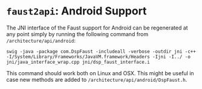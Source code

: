 # `faust2api`: Android Support

The JNI interface of the Faust support for Android can be regenerated at any point simply by running the following command from `/architecture/api/android`:

```
swig -java -package com.DspFaust -includeall -verbose -outdir jni -c++ -I/System/Library/Frameworks/JavaVM.framework/Headers -Ijni -I../ -o jni/java_interface_wrap.cpp jni/dsp_faust_interface.i
```

This command should work both on Linux and OSX. This might be useful in case new methods are added to `/architecture/api/android/DspFaust.h`.
